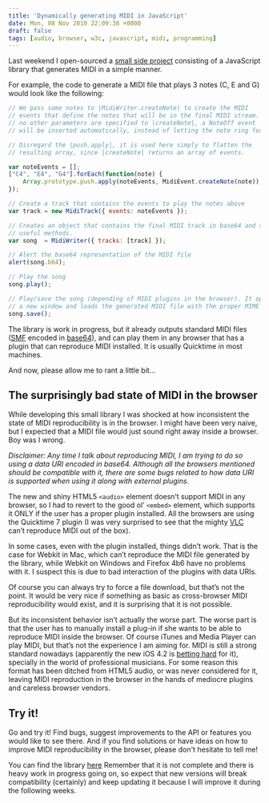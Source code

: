 ```yaml
---
title: 'Dynamically generating MIDI in JavaScript'
date: Mon, 08 Nov 2010 22:09:38 +0000
draft: false
tags: [audio, browser, w3c, javascript, midi, programming]
---
```


Last weekend I open-sourced a [small side project](https://github.com/sergi/jsmidi) consisting of a JavaScript library that generates MIDI in a simple manner.

For example, the code to generate a MIDI file that plays 3 notes (C, E and G) would look like the following:

```js
// We pass some notes to |MidiWriter.createNote| to create the MIDI
// events that define the notes that will be in the final MIDI stream. If
// no other parameters are specified to |createNote|, a NoteOff event
// will be inserted automatically, instead of letting the note ring forever.

// Disregard the |push.apply|, it is used here simply to flatten the
// resulting array, since |createNote| returns an array of events.

var noteEvents = [];
["C4", "E4", "G4"].forEach(function(note) {
    Array.prototype.push.apply(noteEvents, MidiEvent.createNote(note));
});

// Create a track that contains the events to play the notes above
var track = new MidiTrack({ events: noteEvents });

// Creates an object that contains the final MIDI track in base64 and some
// useful methods.
var song  = MidiWriter({ tracks: [track] });

// Alert the base64 representation of the MIDI file
alert(song.b64);

// Play the song
song.play();

// Play/save the song (depending of MIDI plugins in the browser). It opens
// a new window and loads the generated MIDI file with the proper MIME type
song.save();
```

The library is work in progress, but it already outputs standard MIDI files ([SMF](http://www.midi.org/aboutmidi/tut_midifiles.php) encoded in [base64](http://en.wikipedia.org/wiki/Base64)), and can play them in any browser that has a plugin that can reproduce MIDI installed. It is usually Quicktime in most machines.

And now, please allow me to rant a little bit...

The surprisingly bad state of MIDI in the browser
-------------------------------------------------

While developing this small library I was shocked at how inconsistent the state of MIDI reproducibility is in the browser. I might have been very naive, but I expected that a MIDI file would just sound right away inside a browser. Boy was I wrong.

_Disclaimer: Any time I talk about reproducing MIDI, I am trying to do so using a data URI encoded in base64. Although all the browsers mentioned should be compatible with it, there are some bugs related to how data URI is supported when using it along with external plugins._

The new and shiny HTML5 `<audio>` element doesn’t support MIDI in any browser, so I had to revert to the good ol’ `<embed>` element, which supports it ONLY if the user has a proper plugin installed. All the browsers are using the Quicktime 7 plugin (I was very surprised to see that the mighty [VLC](http://www.videolan.org) can’t reproduce MIDI out of the box).

In some cases, even with the plugin installed, things didn’t work. That is the case for Webkit in Mac, which can’t reproduce the MIDI file generated by the library, while Webkit on Windows and Firefox 4b6 have no problems with it. I suspect this is due to bad interaction of the plugins with data URIs.

Of course you can always try to force a file download, but that’s not the point. It would be very nice if something as basic as cross-browser MIDI reproducibility would exist, and it is surprising that it is not possible.

But its inconsistent behavior isn’t actually the worse part. The worse part is that the user has to manually install a plug-in if she wants to be able to reproduce MIDI inside the browser. Of course iTunes and Media Player can play MIDI, but that’s not the experience I am aiming for. MIDI is still a strong standard nowadays (apparently the new iOS 4.2 is [betting hard](http://www.engadget.com/2010/11/04/apple-introduces-midi-to-ios-4-2-ipads-the-world-oer-get-ready) for it), specially in the world of professional musicians. For some reason this format has been ditched from HTML5 audio, or was never considered for it, leaving MIDI reproduction in the browser in the hands of mediocre plugins and careless browser vendors.

Try it!
-------

Go and try it! Find bugs, suggest improvements to the API or features you would like to see there. And if you find solutions or have ideas on how to improve MIDI reproducibility in the browser, please don't hesitate to tell me!

You can find the library [here](https://github.com/sergi/jsmidi.) Remember that it is not complete and there is heavy work in progress going on, so expect that new versions will break compatibility (certainly) and keep updating it because I will improve it during the following weeks.